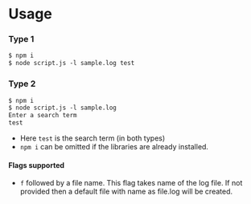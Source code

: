 # Usage

### Type 1

```md
$ npm i
$ node script.js -l sample.log test
```

### Type 2

```md
$ npm i
$ node script.js -l sample.log
Enter a search term
test
```

- Here `test` is the search term (in both types)
- `npm i` can be omitted if the libraries are already installed.

#### Flags supported

- `f` followed by a file name. This flag takes name of the log file. If not provided then a default file with name as file.log will be created.
